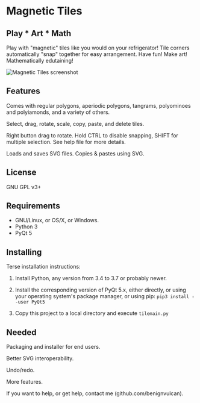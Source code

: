 # Magnetic Tiles

## Play * Art * Math

Play with "magnetic" tiles like you would on your refrigerator!  Tile corners automatically "snap" together for easy arrangement.  Have fun!  Make art!  Mathematically edutaining!

![Magnetic Tiles screenshot](docs/images/Magnetic_Tiles_Screenshot_2016-09-05_19-38-22.png?raw=true)

## Features

Comes with regular polygons, aperiodic polygons, tangrams, polyominoes and polyiamonds, and a variety of others.

Select, drag, rotate, scale, copy, paste, and delete tiles.

Right button drag to rotate.  Hold CTRL to disable snapping, SHIFT for multiple selection.  See help file for more details.

Loads and saves SVG files.  Copies & pastes using SVG.

## License

GNU GPL v3+

## Requirements

* GNU/Linux, or OS/X, or Windows.
* Python 3
* PyQt 5

## Installing

Terse installation instructions:

1. Install Python, any version from 3.4 to 3.7 or probably newer.

2. Install the corresponding version of PyQt 5.x, either directly, or using your operating system's package manager, or using pip: `pip3 install --user PyQt5`

3. Copy this project to a local directory and execute `tilemain.py`

## Needed

Packaging and installer for end users.

Better SVG interoperability.

Undo/redo.

More features.

If you want to help, or get help, contact me (github.com/benignvulcan).

